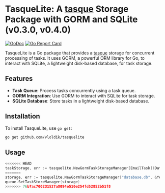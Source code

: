 # TasqueLite: A [tasque](https://github.com/vloldik/tasque) Storage Package with GORM and SQLite (v0.3.0, v0.4.0)

[![GoDoc](https://godoc.org/github.com/vloldik/tasquelite?status.svg)](https://godoc.org/github.com/vloldik/tasquelite)
[![Go Report Card](https://goreportcard.com/badge/github.com/vloldik/tasquelite)](https://goreportcard.com/report/github.com/vloldik/tasquelite)

TasqueLite is a Go package that provides a [tasque](https://github.com/vloldik/tasque) storage for concurrent processing of tasks. It uses GORM, a powerful ORM library for Go, to interact with SQLite, a lightweight disk-based database, for task storage.

## Features

- **Task Queue**: Process tasks concurrently using a task queue.
- **GORM Integration**: Use GORM to interact with SQLite for task storage.
- **SQLite Database**: Store tasks in a lightweight disk-based database.

## Installation

To install TasqueLite, use `go get`:
```sh
go get github.com/vloldik/tasquelite
```

## Usage

```go
<<<<<<< HEAD
taskStorage, err := tasquelite.NewGormTaskStorageManager[EmailTask](DatabaseName, &Task{})
=======
storage, err := tasquelite.NewGormTaskStorageManager("database.db", &YourDataType{}, 2)
queue.SetTaskStoreManager(storage)
>>>>>>> 76b7ac700231527a8094e510e254fd52852b51f8
```
